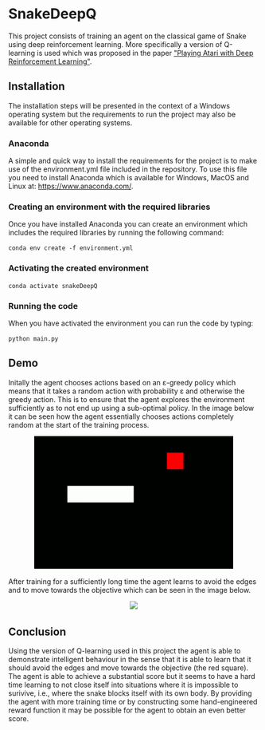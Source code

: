 # SnakeDeepQ

This project consists of training an agent on the classical game of Snake using deep reinforcement learning. More specifically a version of Q-learning is used which was proposed in the paper ["Playing Atari with Deep Reinforcement Learning"](https://arxiv.org/abs/1312.5602).

## Installation
The installation steps will be presented in the context of a Windows operating system but the requirements to run the project may also be available for other operating systems. 

### Anaconda
A simple and quick way to install the requirements for the project is to make use of the environment.yml file included in the repository. To use this file you need to install Anaconda which is available for Windows, MacOS and Linux at: https://www.anaconda.com/.

### Creating an environment with the required libraries
Once you have installed Anaconda you can create an environment which includes the required libraries by running the following command:
```
conda env create -f environment.yml
```

### Activating the created environment
```
conda activate snakeDeepQ
```

### Running the code
When you have activated the environment you can run the code by typing:
```
python main.py
```

## Demo
Initally the agent chooses actions based on an ε-greedy policy which means that it takes a random action with probability ε and otherwise the greedy action. This is to ensure that the agent explores the environment sufficiently as to not end up using a sub-optimal policy. In the image below it can be seen how the agent essentially chooses actions completely random at the start of the training process.

<p align="center">
  <img src="demoStart.gif" width="400"/>
</p>

After training for a sufficiently long time the agent learns to avoid the edges and to move towards the objective which can be seen in the image below.

<p align="center">
  <img src="demoFinal.gif" width="400"/>
</p>

## Conclusion
Using the version of Q-learning used in this project the agent is able to demonstrate intelligent behaviour in the sense that it is able to learn that it should avoid the edges and move towards the objective (the red square). The agent is able to achieve a substantial score but it seems to have a hard time learning to not close itself into situations where it is impossible to surivive, i.e., where the snake blocks itself with its own body. By providing the agent with more training time or by constructing some hand-engineered reward function it may be possible for the agent to obtain an even better score.
